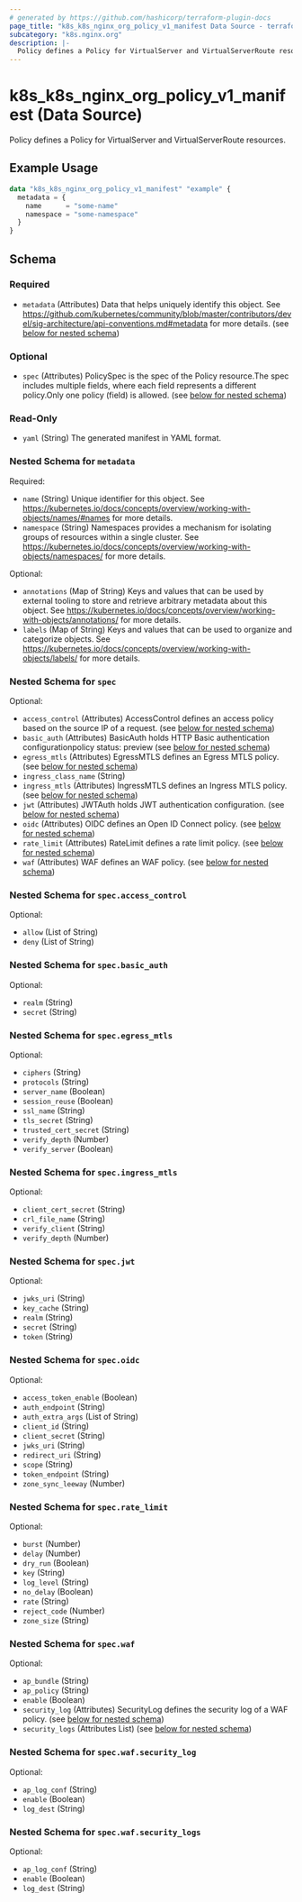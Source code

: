 ```yaml
---
# generated by https://github.com/hashicorp/terraform-plugin-docs
page_title: "k8s_k8s_nginx_org_policy_v1_manifest Data Source - terraform-provider-k8s"
subcategory: "k8s.nginx.org"
description: |-
  Policy defines a Policy for VirtualServer and VirtualServerRoute resources.
---
```


# k8s_k8s_nginx_org_policy_v1_manifest (Data Source)

Policy defines a Policy for VirtualServer and VirtualServerRoute resources.

## Example Usage

```terraform
data "k8s_k8s_nginx_org_policy_v1_manifest" "example" {
  metadata = {
    name      = "some-name"
    namespace = "some-namespace"
  }
}
```

<!-- schema generated by tfplugindocs -->
## Schema

### Required

- `metadata` (Attributes) Data that helps uniquely identify this object. See https://github.com/kubernetes/community/blob/master/contributors/devel/sig-architecture/api-conventions.md#metadata for more details. (see [below for nested schema](#nestedatt--metadata))

### Optional

- `spec` (Attributes) PolicySpec is the spec of the Policy resource.The spec includes multiple fields, where each field represents a different policy.Only one policy (field) is allowed. (see [below for nested schema](#nestedatt--spec))

### Read-Only

- `yaml` (String) The generated manifest in YAML format.

<a id="nestedatt--metadata"></a>
### Nested Schema for `metadata`

Required:

- `name` (String) Unique identifier for this object. See https://kubernetes.io/docs/concepts/overview/working-with-objects/names/#names for more details.
- `namespace` (String) Namespaces provides a mechanism for isolating groups of resources within a single cluster. See https://kubernetes.io/docs/concepts/overview/working-with-objects/namespaces/ for more details.

Optional:

- `annotations` (Map of String) Keys and values that can be used by external tooling to store and retrieve arbitrary metadata about this object. See https://kubernetes.io/docs/concepts/overview/working-with-objects/annotations/ for more details.
- `labels` (Map of String) Keys and values that can be used to organize and categorize objects. See https://kubernetes.io/docs/concepts/overview/working-with-objects/labels/ for more details.


<a id="nestedatt--spec"></a>
### Nested Schema for `spec`

Optional:

- `access_control` (Attributes) AccessControl defines an access policy based on the source IP of a request. (see [below for nested schema](#nestedatt--spec--access_control))
- `basic_auth` (Attributes) BasicAuth holds HTTP Basic authentication configurationpolicy status: preview (see [below for nested schema](#nestedatt--spec--basic_auth))
- `egress_mtls` (Attributes) EgressMTLS defines an Egress MTLS policy. (see [below for nested schema](#nestedatt--spec--egress_mtls))
- `ingress_class_name` (String)
- `ingress_mtls` (Attributes) IngressMTLS defines an Ingress MTLS policy. (see [below for nested schema](#nestedatt--spec--ingress_mtls))
- `jwt` (Attributes) JWTAuth holds JWT authentication configuration. (see [below for nested schema](#nestedatt--spec--jwt))
- `oidc` (Attributes) OIDC defines an Open ID Connect policy. (see [below for nested schema](#nestedatt--spec--oidc))
- `rate_limit` (Attributes) RateLimit defines a rate limit policy. (see [below for nested schema](#nestedatt--spec--rate_limit))
- `waf` (Attributes) WAF defines an WAF policy. (see [below for nested schema](#nestedatt--spec--waf))

<a id="nestedatt--spec--access_control"></a>
### Nested Schema for `spec.access_control`

Optional:

- `allow` (List of String)
- `deny` (List of String)


<a id="nestedatt--spec--basic_auth"></a>
### Nested Schema for `spec.basic_auth`

Optional:

- `realm` (String)
- `secret` (String)


<a id="nestedatt--spec--egress_mtls"></a>
### Nested Schema for `spec.egress_mtls`

Optional:

- `ciphers` (String)
- `protocols` (String)
- `server_name` (Boolean)
- `session_reuse` (Boolean)
- `ssl_name` (String)
- `tls_secret` (String)
- `trusted_cert_secret` (String)
- `verify_depth` (Number)
- `verify_server` (Boolean)


<a id="nestedatt--spec--ingress_mtls"></a>
### Nested Schema for `spec.ingress_mtls`

Optional:

- `client_cert_secret` (String)
- `crl_file_name` (String)
- `verify_client` (String)
- `verify_depth` (Number)


<a id="nestedatt--spec--jwt"></a>
### Nested Schema for `spec.jwt`

Optional:

- `jwks_uri` (String)
- `key_cache` (String)
- `realm` (String)
- `secret` (String)
- `token` (String)


<a id="nestedatt--spec--oidc"></a>
### Nested Schema for `spec.oidc`

Optional:

- `access_token_enable` (Boolean)
- `auth_endpoint` (String)
- `auth_extra_args` (List of String)
- `client_id` (String)
- `client_secret` (String)
- `jwks_uri` (String)
- `redirect_uri` (String)
- `scope` (String)
- `token_endpoint` (String)
- `zone_sync_leeway` (Number)


<a id="nestedatt--spec--rate_limit"></a>
### Nested Schema for `spec.rate_limit`

Optional:

- `burst` (Number)
- `delay` (Number)
- `dry_run` (Boolean)
- `key` (String)
- `log_level` (String)
- `no_delay` (Boolean)
- `rate` (String)
- `reject_code` (Number)
- `zone_size` (String)


<a id="nestedatt--spec--waf"></a>
### Nested Schema for `spec.waf`

Optional:

- `ap_bundle` (String)
- `ap_policy` (String)
- `enable` (Boolean)
- `security_log` (Attributes) SecurityLog defines the security log of a WAF policy. (see [below for nested schema](#nestedatt--spec--waf--security_log))
- `security_logs` (Attributes List) (see [below for nested schema](#nestedatt--spec--waf--security_logs))

<a id="nestedatt--spec--waf--security_log"></a>
### Nested Schema for `spec.waf.security_log`

Optional:

- `ap_log_conf` (String)
- `enable` (Boolean)
- `log_dest` (String)


<a id="nestedatt--spec--waf--security_logs"></a>
### Nested Schema for `spec.waf.security_logs`

Optional:

- `ap_log_conf` (String)
- `enable` (Boolean)
- `log_dest` (String)

